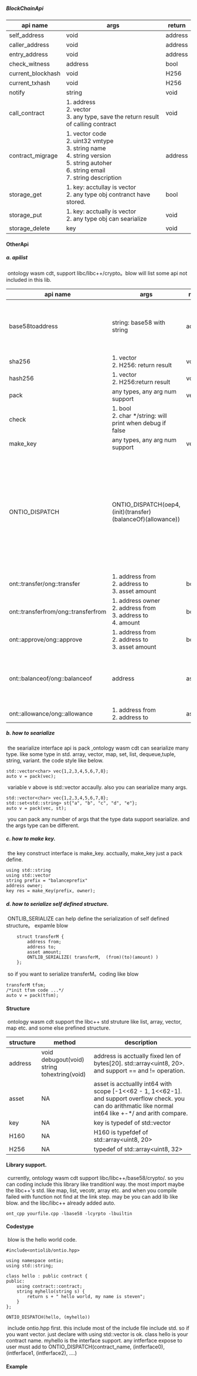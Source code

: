 ##### BlockChainApi

| api name          | args                                                         | return  |
| ----------------- | ------------------------------------------------------------ | ------- |
| self_address      | void                                                         | address |
| caller_address    | void                                                         | address |
| entry_address     | void                                                         | address |
| check_witness     | address                                                      | bool    |
| current_blockhash | void                                                         | H256    |
| current_txhash    | void                                                         | H256    |
| notify            | string                                                       | void    |
| call_contract     | 1. address<br />2. vector<char><br />3. any type, save the return result of calling contract | void    |
| contract_migrage  | 1. vector<char> code<br />2. uint32 vmtype<br />3. string name <br />4. string version<br />5. string autoher<br />6. string email <br />7. string description | address |
| storage_get       | 1. key: acctullay is vector<char><br />2. any type obj contranct have stored. | bool    |
| storage_put       | 1. key: acctually is vector<char><br />2. any type obj can searialize | void    |
| storage_delete    | key                                                          | void    |

#### OtherApi

##### a. apilist

​	ontology wasm cdt, support libc/libc++/crypto。blow will list some api not included in this lib.

| api name                            | args                                                         | return       | description                                                  |
| ----------------------------------- | ------------------------------------------------------------ | ------------ | ------------------------------------------------------------ |
| base58toaddress                     | string: base58 with string                                   | address      | address acctually bytes[20]. and have the interface tohexstring |
| sha256                              | 1. vector<char><br />2. H256: return result                  | void         |                                                              |
| hash256                             | 1. vector<char><br />2. H256:return result                   | void         |                                                              |
| pack                                | any types, any arg num support                               | vector<char> |                                                              |
| check                               | 1. bool<br />2. char */string: will print when debug if false |              |                                                              |
| make_key                            | any types, any arg num support                               | vector<char> |                                                              |
| ONTIO_DISPATCH                      | ONTIO_DISPATCH(oep4, (init)(transfer)(balanceOf)(allowance)) |              | this api just the macro. oep4 here is a contract class name, other are user defined api. and must coding at the last of the main contract file. |
| ont::transfer/ong::transfer         | 1. address from<br />2. address to <br />3. asset amount     | bool         |                                                              |
| ont::transferfrom/ong::transferfrom | 1. address owner<br />2. address  from<br />3. address to<br />4. amount | bool         |                                                              |
| ont::approve/ong::approve           | 1. address from<br />2. address to<br />3. asset amount      | bool         |                                                              |
| ont::balanceof/ong::balanceof       | address                                                      | asset        | asset is a wrapper for int64. and it can check the overflow issue. |
| ont::allowance/ong::allowance       | 1. address from<br />2. address to                           | asset        |                                                              |

##### b. how to searialize

​	the searialize interface api is pack ,ontology wasm cdt can searialize many type. like some type in std. array, vector, map, set, list, dequeue,tuple, string, variant. the code style like below.

```
std::vector<char> vec{1,2,3,4,5,6,7,8};
auto v = pack(vec);
```

​	variable v above is std::vector<char> accaully. also you can searialize many args. 

```
std::vector<char> vec{1,2,3,4,5,6,7,8};
std::set<std::string> st{"a", "b", "c", "d", "e"};
auto v = pack(vec, st);
```

​	you can pack any number of args that the type data support searialize. and the args type can be different.

##### c.  how to make key.

​	the key construct interface is make_key. acctually, make_key just a pack define. 

```
using std::string
using std::vector
string prefix = "balanceprefix"
address owner;
key res = make_Key(prefix, owner);
```

##### d.  how to serialize self defined structure.

​	ONTLIB_SERIALIZE can help define the serialization of self defined structure。 expamle blow

```
    struct transferM {
        address from;
        address to;
        asset amount;
        ONTLIB_SERIALIZE( transferM,  (from)(to)(amount) )
    };
```

​	so if you want to serialize transferM。coding like blow

```
transferM tfsm;
/*init tfsm code ...*/
auto v = pack(tfsm);
```

#### Structure

​	ontology wasm cdt support the libc++ std struture like list, array, vector, map etc. and some else prefined structure.

| structure | method                                           | description                                                  |
| --------- | ------------------------------------------------ | ------------------------------------------------------------ |
| address   | void debugout(void)<br />string tohextring(void) | address is acctually fixed len of bytes[20].  std::array<uint8, 20>. and support == and != operation. |
| asset     | NA                                               | asset is acctuallly int64 with scope [-1<<62 - 1, 1<<62-1]. and support overflow check. you can do arithmatic like normal int64 like +-*/ and arith compare. |
| key       | NA                                               | key is typedef of std::vector<char>                          |
| H160      | NA                                               | H160 is typefdef of std::array<uint8, 20>                    |
| H256      | NA                                               | typedef of std::array<uint8, 32>                             |

#### Library support.

​	currently, ontology wasm cdt support libc/libc++/base58/crypto/.  so you can coding include this library like tranditionl way. the  most import maybe the libc++'s std. like map, list, vecotr, array etc. and when you compile failed with function not find at the link step. may be you can add lib like blow.  and the libc/libc++ already added auto.

```
ont_cpp yourfile.cpp -lbase58 -lcyrpto -lbuiltin
```

#### Codestype

​	blow is the hello world code. 

```
#include<ontiolib/ontio.hpp>

using namespace ontio;
using std::string;

class hello : public contract {
public:
	using contract::contract;
	string myhello(string s) {
		return s + " hello world, my name is steven";
	}
};

ONTIO_DISPATCH(hello, (myhello))
```

​	include ontio.hpp first. this include most of the include file include std. so if you want vector. just declare with using std::vector is ok.  class hello is your contract name. myhello is the interface support. any intferface expose to user must add to ONTIO_DISPATCH(contract_name, (intferface0), (intferface1, (intferface2), ....)

#### Example